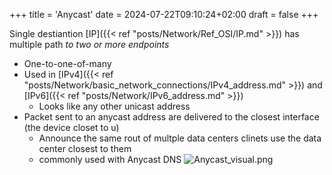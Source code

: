 +++
title = 'Anycast'
date = 2024-07-22T09:10:24+02:00
draft = false
+++

Single destiantion [IP]({{< ref "posts/Network/Ref_OSI/IP.md" >}}) has multiple path *to two or more endpoints*
- One-to-one-of-many
- Used in  [IPv4]({{< ref "posts/Network/basic_network_connections/IPv4_address.md" >}}) and [IPv6]({{< ref "posts/Network/IPv6_address.md" >}})
	- Looks like any other unicast address
- Packet sent to an anycast address are delivered to the closest interface (the device closet to u)
	- Announce the same rout of multple data centers clinets use the data center closest to them 
	- commonly used with Anycast DNS
![Anycast_visual.png](/Notes/Anycast_visual.png)
